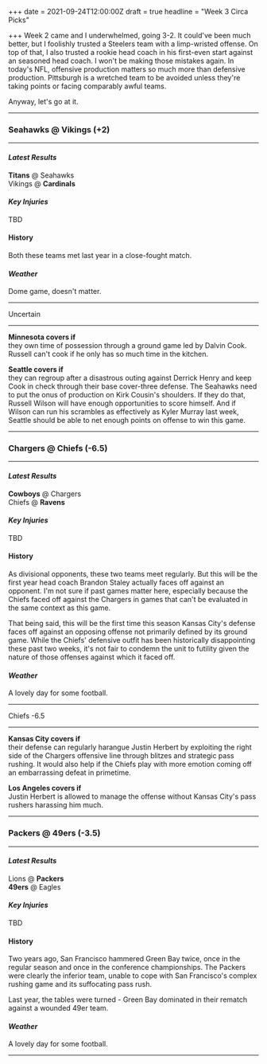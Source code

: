+++
date = 2021-09-24T12:00:00Z
draft = true
headline = "Week 3 Circa Picks"

+++
Week 2 came and I underwhelmed, going 3-2. It could've been much better, but I foolishly trusted a Steelers team with a limp-wristed offense. On top of that, I also trusted a rookie head coach in his first-even start against an seasoned head coach. I won't be making those mistakes again. In today's NFL, offensive production matters so much more than defensive production. Pittsburgh is a wretched team to be avoided unless they're taking points or facing comparably awful teams.

Anyway, let's go at it.

***

### Seahawks @ Vikings (+2)

***

#### _Latest Results_

**Titans** @ Seahawks  
Vikings @ **Cardinals**

#### _Key Injuries_

TBD

#### History

Both these teams met last year in a close-fought match.

#### _Weather_

Dome game, doesn't matter.

***

Uncertain

***

**Minnesota covers if**  
they own time of possession through a ground game led by Dalvin Cook. Russell can't cook if he only has so much time in the kitchen.

**Seattle covers if**  
they can regroup after a disastrous outing against Derrick Henry and keep Cook in check through their base cover-three defense. The Seahawks need to put the onus of production on Kirk Cousin's shoulders. If they do that, Russell Wilson will have enough opportunities to score himself. And if Wilson can run his scrambles as effectively as Kyler Murray last week, Seattle should be able to net enough points on offense to win this game.

***

### Chargers @ Chiefs (-6.5)

***

#### _Latest Results_

**Cowboys** @ Chargers  
Chiefs @ **Ravens**

#### _Key Injuries_

TBD

#### History

As divisional opponents, these two teams meet regularly. But this will be the first year head coach Brandon Staley actually faces off against an opponent. I'm not sure if past games matter here, especially because the Chiefs faced off against the Chargers in games that can't be evaluated in the same context as this game.

That being said, this will be the first time this season Kansas City's defense faces off against an opposing offense not primarily defined by its ground game. While the Chiefs' defensive outfit has been historically disappointing these past two weeks, it's not fair to condemn the unit to futility given the nature of those offenses against which it faced off.

#### _Weather_

A lovely day for some football.

***

Chiefs -6.5

***

**Kansas City covers if**  
their defense can regularly harangue Justin Herbert by exploiting the right side of the Chargers offensive line through blitzes and strategic pass rushing. It would also help if the Chiefs play with more emotion coming off an embarrassing defeat in primetime.

**Los Angeles covers if**  
Justin Herbert is allowed to manage the offense without Kansas City's pass rushers harassing him much.

***

### Packers @ 49ers (-3.5)

***

#### _Latest Results_

Lions @ **Packers**  
**49ers** @ Eagles

#### _Key Injuries_

TBD

#### History

Two years ago, San Francisco hammered Green Bay twice, once in the regular season and once in the conference championships. The Packers were clearly the inferior team, unable to cope with San Francisco's complex rushing game and its suffocating pass rush.

Last year, the tables were turned - Green Bay dominated in their rematch against a wounded 49er team.

#### _Weather_

A lovely day for some football.

***